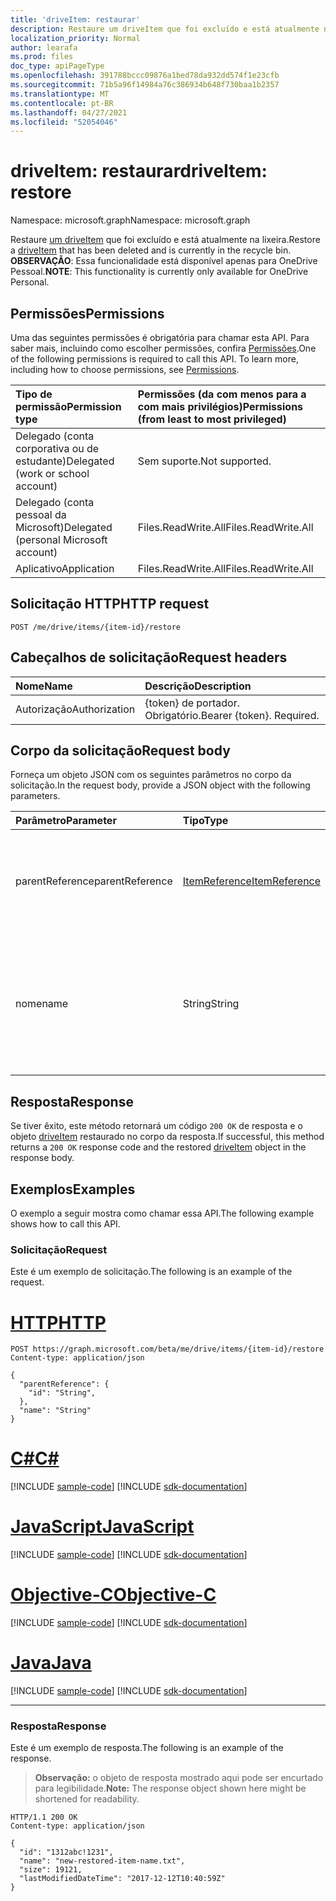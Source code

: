 ```yaml
---
title: 'driveItem: restaurar'
description: Restaure um driveItem que foi excluído e está atualmente na lixeira.
localization_priority: Normal
author: learafa
ms.prod: files
doc_type: apiPageType
ms.openlocfilehash: 391788bccc09876a1bed78da932dd574f1e23cfb
ms.sourcegitcommit: 71b5a96f14984a76c386934b648f730baa1b2357
ms.translationtype: MT
ms.contentlocale: pt-BR
ms.lasthandoff: 04/27/2021
ms.locfileid: "52054046"
---
```

# <a name="driveitem-restore"></a><span data-ttu-id="90b37-103">driveItem: restaurar</span><span class="sxs-lookup"><span data-stu-id="90b37-103">driveItem: restore</span></span>

<span data-ttu-id="90b37-104">Namespace: microsoft.graph</span><span class="sxs-lookup"><span data-stu-id="90b37-104">Namespace: microsoft.graph</span></span>

<span data-ttu-id="90b37-105">Restaure [um driveItem](../resources/driveitem.md) que foi excluído e está atualmente na lixeira.</span><span class="sxs-lookup"><span data-stu-id="90b37-105">Restore a [driveItem](../resources/driveitem.md) that has been deleted and is currently in the recycle bin.</span></span> <span data-ttu-id="90b37-106">**OBSERVAÇÃO**: Essa funcionalidade está disponível apenas para OneDrive Pessoal.</span><span class="sxs-lookup"><span data-stu-id="90b37-106">**NOTE**: This functionality is currently only available for OneDrive Personal.</span></span>

## <a name="permissions"></a><span data-ttu-id="90b37-107">Permissões</span><span class="sxs-lookup"><span data-stu-id="90b37-107">Permissions</span></span>

<span data-ttu-id="90b37-p102">Uma das seguintes permissões é obrigatória para chamar esta API. Para saber mais, incluindo como escolher permissões, confira [Permissões](/graph/permissions-reference).</span><span class="sxs-lookup"><span data-stu-id="90b37-p102">One of the following permissions is required to call this API. To learn more, including how to choose permissions, see [Permissions](/graph/permissions-reference).</span></span>

| <span data-ttu-id="90b37-110">Tipo de permissão</span><span class="sxs-lookup"><span data-stu-id="90b37-110">Permission type</span></span>                        | <span data-ttu-id="90b37-111">Permissões (da com menos para a com mais privilégios)</span><span class="sxs-lookup"><span data-stu-id="90b37-111">Permissions (from least to most privileged)</span></span> |
|:---------------------------------------|:--------------------------------------------|
| <span data-ttu-id="90b37-112">Delegado (conta corporativa ou de estudante)</span><span class="sxs-lookup"><span data-stu-id="90b37-112">Delegated (work or school account)</span></span>     | <span data-ttu-id="90b37-113">Sem suporte.</span><span class="sxs-lookup"><span data-stu-id="90b37-113">Not supported.</span></span> |
| <span data-ttu-id="90b37-114">Delegado (conta pessoal da Microsoft)</span><span class="sxs-lookup"><span data-stu-id="90b37-114">Delegated (personal Microsoft account)</span></span> | <span data-ttu-id="90b37-115">Files.ReadWrite.All</span><span class="sxs-lookup"><span data-stu-id="90b37-115">Files.ReadWrite.All</span></span> |
| <span data-ttu-id="90b37-116">Aplicativo</span><span class="sxs-lookup"><span data-stu-id="90b37-116">Application</span></span>                            | <span data-ttu-id="90b37-117">Files.ReadWrite.All</span><span class="sxs-lookup"><span data-stu-id="90b37-117">Files.ReadWrite.All</span></span> |

## <a name="http-request"></a><span data-ttu-id="90b37-118">Solicitação HTTP</span><span class="sxs-lookup"><span data-stu-id="90b37-118">HTTP request</span></span>

<!-- { "blockType": "ignored" } -->

```http
POST /me/drive/items/{item-id}/restore
```

## <a name="request-headers"></a><span data-ttu-id="90b37-119">Cabeçalhos de solicitação</span><span class="sxs-lookup"><span data-stu-id="90b37-119">Request headers</span></span>

| <span data-ttu-id="90b37-120">Nome</span><span class="sxs-lookup"><span data-stu-id="90b37-120">Name</span></span>          | <span data-ttu-id="90b37-121">Descrição</span><span class="sxs-lookup"><span data-stu-id="90b37-121">Description</span></span>   |
|:--------------|:--------------|
| <span data-ttu-id="90b37-122">Autorização</span><span class="sxs-lookup"><span data-stu-id="90b37-122">Authorization</span></span> | <span data-ttu-id="90b37-p103">{token} de portador. Obrigatório.</span><span class="sxs-lookup"><span data-stu-id="90b37-p103">Bearer {token}. Required.</span></span> |

## <a name="request-body"></a><span data-ttu-id="90b37-125">Corpo da solicitação</span><span class="sxs-lookup"><span data-stu-id="90b37-125">Request body</span></span>

<span data-ttu-id="90b37-126">Forneça um objeto JSON com os seguintes parâmetros no corpo da solicitação.</span><span class="sxs-lookup"><span data-stu-id="90b37-126">In the request body, provide a JSON object with the following parameters.</span></span>

| <span data-ttu-id="90b37-127">Parâmetro</span><span class="sxs-lookup"><span data-stu-id="90b37-127">Parameter</span></span>     | <span data-ttu-id="90b37-128">Tipo</span><span class="sxs-lookup"><span data-stu-id="90b37-128">Type</span></span>                                         | <span data-ttu-id="90b37-129">Descrição</span><span class="sxs-lookup"><span data-stu-id="90b37-129">Description</span></span> |
|:--------------|:---------------------------------------------|:------------|
|<span data-ttu-id="90b37-130">parentReference</span><span class="sxs-lookup"><span data-stu-id="90b37-130">parentReference</span></span>|[<span data-ttu-id="90b37-131">ItemReference</span><span class="sxs-lookup"><span data-stu-id="90b37-131">ItemReference</span></span>](../resources/itemreference.md)| <span data-ttu-id="90b37-132">Opcional.</span><span class="sxs-lookup"><span data-stu-id="90b37-132">Optional.</span></span> <span data-ttu-id="90b37-133">Referência ao item pai ao que o item excluído será restaurado.</span><span class="sxs-lookup"><span data-stu-id="90b37-133">Reference to the parent item the deleted item will be restored to.</span></span> |
|<span data-ttu-id="90b37-134">nome</span><span class="sxs-lookup"><span data-stu-id="90b37-134">name</span></span>           |<span data-ttu-id="90b37-135">String</span><span class="sxs-lookup"><span data-stu-id="90b37-135">String</span></span>                                        | <span data-ttu-id="90b37-136">Opcional.</span><span class="sxs-lookup"><span data-stu-id="90b37-136">Optional.</span></span> <span data-ttu-id="90b37-137">O novo nome do item restaurado.</span><span class="sxs-lookup"><span data-stu-id="90b37-137">The new name for the restored item.</span></span> <span data-ttu-id="90b37-138">Se isso não for fornecido, será usado o mesmo nome que o original.</span><span class="sxs-lookup"><span data-stu-id="90b37-138">If this isn't provided, the same name will be used as the original.</span></span> |

## <a name="response"></a><span data-ttu-id="90b37-139">Resposta</span><span class="sxs-lookup"><span data-stu-id="90b37-139">Response</span></span>

<span data-ttu-id="90b37-140">Se tiver êxito, este método retornará um código `200 OK` de resposta e o objeto [driveItem](../resources/driveitem.md) restaurado no corpo da resposta.</span><span class="sxs-lookup"><span data-stu-id="90b37-140">If successful, this method returns a `200 OK` response code and the restored [driveItem](../resources/driveitem.md) object in the response body.</span></span>

## <a name="examples"></a><span data-ttu-id="90b37-141">Exemplos</span><span class="sxs-lookup"><span data-stu-id="90b37-141">Examples</span></span>

<span data-ttu-id="90b37-142">O exemplo a seguir mostra como chamar essa API.</span><span class="sxs-lookup"><span data-stu-id="90b37-142">The following example shows how to call this API.</span></span>

### <a name="request"></a><span data-ttu-id="90b37-143">Solicitação</span><span class="sxs-lookup"><span data-stu-id="90b37-143">Request</span></span>

<span data-ttu-id="90b37-144">Este é um exemplo de solicitação.</span><span class="sxs-lookup"><span data-stu-id="90b37-144">The following is an example of the request.</span></span>

# <a name="http"></a>[<span data-ttu-id="90b37-145">HTTP</span><span class="sxs-lookup"><span data-stu-id="90b37-145">HTTP</span></span>](#tab/http)
<!-- {
  "blockType": "request",
  "name": "restore-item",
  "scopes": "files.readwrite",
  "target": "action"
}-->

```http
POST https://graph.microsoft.com/beta/me/drive/items/{item-id}/restore
Content-type: application/json

{
  "parentReference": {
    "id": "String",
  },
  "name": "String"
}
```
# <a name="c"></a>[<span data-ttu-id="90b37-146">C#</span><span class="sxs-lookup"><span data-stu-id="90b37-146">C#</span></span>](#tab/csharp)
[!INCLUDE [sample-code](../includes/snippets/csharp/restore-item-csharp-snippets.md)]
[!INCLUDE [sdk-documentation](../includes/snippets/snippets-sdk-documentation-link.md)]

# <a name="javascript"></a>[<span data-ttu-id="90b37-147">JavaScript</span><span class="sxs-lookup"><span data-stu-id="90b37-147">JavaScript</span></span>](#tab/javascript)
[!INCLUDE [sample-code](../includes/snippets/javascript/restore-item-javascript-snippets.md)]
[!INCLUDE [sdk-documentation](../includes/snippets/snippets-sdk-documentation-link.md)]

# <a name="objective-c"></a>[<span data-ttu-id="90b37-148">Objective-C</span><span class="sxs-lookup"><span data-stu-id="90b37-148">Objective-C</span></span>](#tab/objc)
[!INCLUDE [sample-code](../includes/snippets/objc/restore-item-objc-snippets.md)]
[!INCLUDE [sdk-documentation](../includes/snippets/snippets-sdk-documentation-link.md)]

# <a name="java"></a>[<span data-ttu-id="90b37-149">Java</span><span class="sxs-lookup"><span data-stu-id="90b37-149">Java</span></span>](#tab/java)
[!INCLUDE [sample-code](../includes/snippets/java/restore-item-java-snippets.md)]
[!INCLUDE [sdk-documentation](../includes/snippets/snippets-sdk-documentation-link.md)]

---


### <a name="response"></a><span data-ttu-id="90b37-150">Resposta</span><span class="sxs-lookup"><span data-stu-id="90b37-150">Response</span></span>

<span data-ttu-id="90b37-151">Este é um exemplo de resposta.</span><span class="sxs-lookup"><span data-stu-id="90b37-151">The following is an example of the response.</span></span>

> <span data-ttu-id="90b37-152">**Observação:** o objeto de resposta mostrado aqui pode ser encurtado para legibilidade.</span><span class="sxs-lookup"><span data-stu-id="90b37-152">**Note:** The response object shown here might be shortened for readability.</span></span>

<!-- {
  "blockType": "response",
  "truncated": true,
  "@odata.type": "microsoft.graph.driveItem"
} -->

```http
HTTP/1.1 200 OK
Content-type: application/json

{
  "id": "1312abc!1231",
  "name": "new-restored-item-name.txt",
  "size": 19121,
  "lastModifiedDateTime": "2017-12-12T10:40:59Z"
}
```

<!-- uuid: 16cd6b66-4b1a-43a1-adaf-3a886856ed98
2019-02-04 14:57:30 UTC -->
<!-- {
  "type": "#page.annotation",
  "description": "Restore a DriveItem.",
  "keywords": "retore,item,driveitem",
  "section": "documentation",
  "tocPath": "Items/Restore"
}-->

